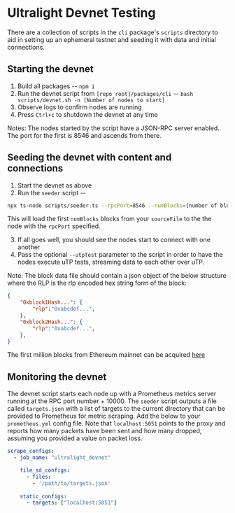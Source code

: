 # Ultralight Devnet Testing

There are a collection of scripts in the `cli` package's `scripts` directory to aid in setting up an ephemeral testnet and seeding it with data and initial connections.

## Starting the devnet

1. Build all packages -- `npm i`
2. Run the devnet script from `[repo root]/packages/cli` -- `bash scripts/devnet.sh -n [Number of nodes to start]`
3. Observe logs to confirm nodes are running
4. Press `Ctrl+c` to shutdown the devnet at any time

Notes:  The nodes started by the script have a JSON-RPC server enabled.  The port for the first is 8546 and ascends from there.

## Seeding the devnet with content and connections

1. Start the devnet as above
2. Run the `seeder` script -- 
```sh
npx ts-node scripts/seeder.ts --rpcPort=8546 --numBlocks=[number of blocks to seed into network] --sourceFile="[path/to/json/file/with/block/data.json]" --numNodes=[number of nodes in devnet (same as above)]
```
This will load the first `numBlocks` blocks from your `sourceFile` to the the node with the `rpcPort` specified.

3. If all goes well, you should see the nodes start to connect with one another
4. Pass the optional `--utpTest` parameter to the script in order to have the nodes execute uTP tests, streaming data to each other over uTP.

Note: The block data file should contain a json object of the below structure where the RLP is the rlp encoded hex string form of the block:
```json
{
    "0xblock1Hash...": {
        "rlp":"0xabcdef...",
    },
    "0xblock2Hash...": {
        "rlp":"0xabcdef...",
    },
}
```
The first million blocks from Ethereum mainnet can be acquired [here](https://gateway.ipfs.io/ipfs/QmZVRv8iAez6AdWFxBeFTdTfmFceES7tdSXD2e828WfJhG) 

## Monitoring the devnet

The devnet script starts each node up with a Prometheus metrics server running at the RPC port number + 10000.  The `seeder` script outputs a file called `targets.json` with a list of targets to the current directory that can be provided to Prometheus for metric scraping.  Add the below to your `prometheus.yml` config file.   Note that `localhost:5051` points to the proxy and reports how many packets have been sent and how many dropped, assuming you provided a value on packet loss.  
```yaml
scrape_configs:
  - job_name: "ultralight_devnet"

    file_sd_configs:
      - files:
        - '/path/to/targets.json'
    
    static_configs:
      - targets: ["localhost:5051"]
```